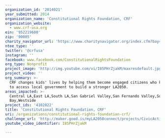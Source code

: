 ```yaml
---
organization_id: '2014021'
year_submitted: 2014
organization_name: 'Constitutional Rights Foundation, CRF'
organization_website:
  - www.crf-usa.org
ein: '952219680'
zip: '90005'
charity_navigator_url: 'https://www.charitynavigator.org/index.cfm?bay=search.profile&ein=952219680'
ntee_type: ''
twitter: '@crfusa'
instagram: ''
facebook: www.facebook.com/ConstitutionalRightsFoundation
org_type: Nonprofit
project_image: 'http://img.youtube.com/vi/I85PHrZjakM/maxresdefault.jpg'
project_video: ''
org_summary: >-
  CRF changes kids' lives by helping them become engaged citizens who know how
  to access local government to build a stronger LA2050.
areas_impacted: >-
  Central LA,East LA,South LA,San Gabriel Valley,San Fernando Valley,South
  Bay,Westside
project_ids: '4102022'
title: 'Constitutional Rights Foundation, CRF'
uri: /organizations/constitutional-rights-foundation-crf/
challenge_url: 'http://maker.good.is/myLA2050connect/projects/CivicActionProject.html'
youtube_video_identifier: I85PHrZjakM

---
```


